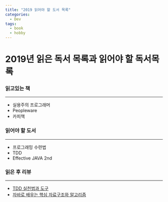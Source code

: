 ```yaml
---
title: "2019 읽어야 할 도서 목록"
categories:
  - Dev
tags:
  - book
  - hobby
---
```


2019년 읽은 독서 목록과 읽어야 할 독서목록
==

### 읽고있는 책
***
* 실용주의 프로그래머
* Peopleware
* 카피책

### 읽어야 할 도서
***
* 프로그래밍 수련법
* TDD
* Effective JAVA 2nd

### 읽은 후 리뷰
***
* [TDD 실천법과 도구]()
* [자바로 배우는 핵심 자료구조와 알고리즘]()

